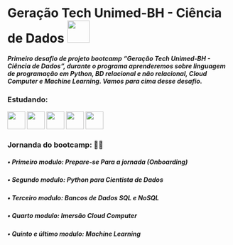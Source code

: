 # Geração Tech Unimed-BH - Ciência de Dados <img src="https://cdn.jsdelivr.net/gh/devicons/devicon/icons/composer/composer-line.svg" width="50" height="50"  />

##### Primeiro desafio de projeto bootcamp “Geração Tech Unimed-BH - Ciência de Dados”, durante o programa aprenderemos sobre linguagem de programação em Python, BD relacional e não relacional, Cloud Computer e Machine Learning. Vamos para cima desse desafio. 

### Estudando:
<img src="https://cdn.jsdelivr.net/gh/devicons/devicon/icons/github/github-original.svg" width="40" height="40"          />     <img src="https://cdn.jsdelivr.net/gh/devicons/devicon/icons/python/python-original-wordmark.svg" width="40" height="40"      />     <img src="https://cdn.jsdelivr.net/gh/devicons/devicon/icons/mysql/mysql-original-wordmark.svg" width="40" height="40"        />     <img src="https://cdn.jsdelivr.net/gh/devicons/devicon/icons/googlecloud/googlecloud-original.svg" width="40" height="40"     />     <img src="https://cdn.jsdelivr.net/gh/devicons/devicon/icons/godot/godot-original.svg" width="40" height="40" />


### Jornanda do bootcamp: 👨‍🎓 

##### • Primeiro modulo: Prepare-se Para a jornada (Onboarding)
##### • Segundo modulo: Python para Cientista de Dados 
##### • Terceiro modulo: Bancos de Dados SQL e NoSQL
##### • Quarto modulo: Imersão Cloud Computer
##### • Quinto e último modulo: Machine Learning
